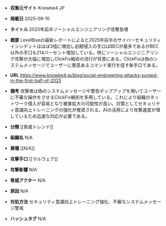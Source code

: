 - **収集元サイト**
Knowbe4 JP

- **掲載日**
2025-09-10

- **タイトル**
2025年前半ソーシャルエンジニアリング攻撃急増

- **概要**
LevelBlueの最新レポートによると2025年前半のサイバーセキュリティインシデントはほぼ3倍に増加し初期侵入の手口はBECが最多であるがBEC以外の手口も214パーセント増加している。特にソーシャルエンジニアリング攻撃が大幅に増加しClickFix戦術の流行が背景にある。ClickFixは偽のシステムメッセージでユーザーに悪意あるコマンド実行を促す新手口である。

- **URL**
https://www.knowbe4.jp/blog/social-engineering-attacks-surged-in-the-first-half-of-2025

- **備考**
攻撃者は偽のシステムメッセージや警告ポップアップを用いてユーザーに不審な操作をさせるClickFix戦術を多用している。これにより組織のネットワーク侵入が容易となり被害拡大の可能性が高い。対策としてセキュリティ意識向上トレーニングの強化が推奨される。AIの活用により攻撃速度が増しているため迅速な対応が必要である。

- **分類**
[[脅威トレンド]]

- **組織名**
N/A

- **業種**
[[N/A]]

- **攻撃手口**
[[マルウェア]]

- **攻撃影響**
N/A

- **脅威アクター**
N/A

- **原因**
N/A

- **対処方法**
セキュリティ意識向上トレーニング強化、不審なシステムメッセージ警戒

- **ハッシュタグ**
N/A
